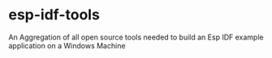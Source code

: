 # esp-idf-tools
An Aggregation of all open source tools needed to build an Esp IDF example application on a Windows Machine
